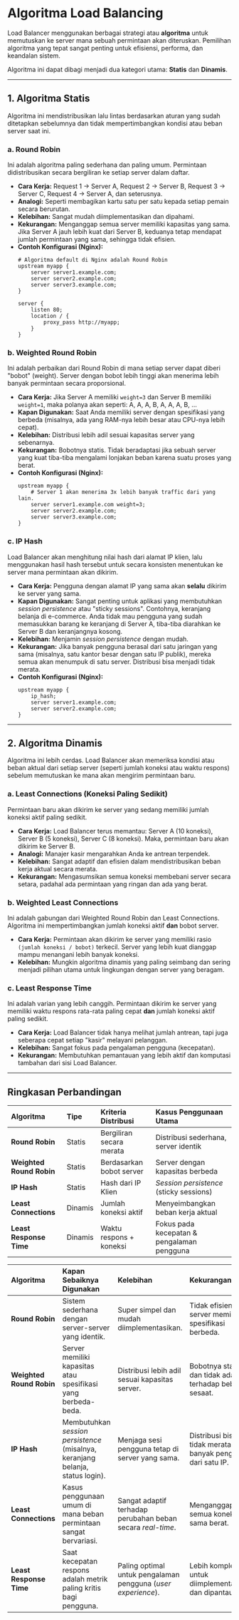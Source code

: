 # Algoritma Load Balancing

Load Balancer menggunakan berbagai strategi atau **algoritma** untuk memutuskan ke server mana sebuah permintaan akan diteruskan. Pemilihan algoritma yang tepat sangat penting untuk efisiensi, performa, dan keandalan sistem.

Algoritma ini dapat dibagi menjadi dua kategori utama: **Statis** dan **Dinamis**.

---

## 1. Algoritma Statis

Algoritma ini mendistribusikan lalu lintas berdasarkan aturan yang sudah ditetapkan sebelumnya dan tidak mempertimbangkan kondisi atau beban server saat ini.

### a. Round Robin

Ini adalah algoritma paling sederhana dan paling umum. Permintaan didistribusikan secara bergiliran ke setiap server dalam daftar.

-   **Cara Kerja:** Request 1 → Server A, Request 2 → Server B, Request 3 → Server C, Request 4 → Server A, dan seterusnya.
-   **Analogi:** Seperti membagikan kartu satu per satu kepada setiap pemain secara berurutan.
-   **Kelebihan:** Sangat mudah diimplementasikan dan dipahami.
-   **Kekurangan:** Menganggap semua server memiliki kapasitas yang sama. Jika Server A jauh lebih kuat dari Server B, keduanya tetap mendapat jumlah permintaan yang sama, sehingga tidak efisien.
-   **Contoh Konfigurasi (Nginx):**
    ```nginx
    # Algoritma default di Nginx adalah Round Robin
    upstream myapp {
        server server1.example.com;
        server server2.example.com;
        server server3.example.com;
    }

    server {
        listen 80;
        location / {
            proxy_pass http://myapp;
        }
    }
    ```

### b. Weighted Round Robin

Ini adalah perbaikan dari Round Robin di mana setiap server dapat diberi "bobot" (weight). Server dengan bobot lebih tinggi akan menerima lebih banyak permintaan secara proporsional.

-   **Cara Kerja:** Jika Server A memiliki `weight=3` dan Server B memiliki `weight=1`, maka polanya akan seperti: A, A, A, B, A, A, A, B, ...
-   **Kapan Digunakan:** Saat Anda memiliki server dengan spesifikasi yang berbeda (misalnya, ada yang RAM-nya lebih besar atau CPU-nya lebih cepat).
-   **Kelebihan:** Distribusi lebih adil sesuai kapasitas server yang sebenarnya.
-   **Kekurangan:** Bobotnya statis. Tidak beradaptasi jika sebuah server yang kuat tiba-tiba mengalami lonjakan beban karena suatu proses yang berat.
-   **Contoh Konfigurasi (Nginx):**
    ```nginx
    upstream myapp {
        # Server 1 akan menerima 3x lebih banyak traffic dari yang lain.
        server server1.example.com weight=3;
        server server2.example.com;
        server server3.example.com;
    }
    ```

### c. IP Hash

Load Balancer akan menghitung nilai hash dari alamat IP klien, lalu menggunakan hasil hash tersebut untuk secara konsisten menentukan ke server mana permintaan akan dikirim.

-   **Cara Kerja:** Pengguna dengan alamat IP yang sama akan **selalu** dikirim ke server yang sama.
-   **Kapan Digunakan:** Sangat penting untuk aplikasi yang membutuhkan *session persistence* atau "sticky sessions". Contohnya, keranjang belanja di e-commerce. Anda tidak mau pengguna yang sudah memasukkan barang ke keranjang di Server A, tiba-tiba diarahkan ke Server B dan keranjangnya kosong.
-   **Kelebihan:** Menjamin *session persistence* dengan mudah.
-   **Kekurangan:** Jika banyak pengguna berasal dari satu jaringan yang sama (misalnya, satu kantor besar dengan satu IP publik), mereka semua akan menumpuk di satu server. Distribusi bisa menjadi tidak merata.
-   **Contoh Konfigurasi (Nginx):**
    ```nginx
    upstream myapp {
        ip_hash;
        server server1.example.com;
        server server2.example.com;
    }
    ```

---

## 2. Algoritma Dinamis

Algoritma ini lebih cerdas. Load Balancer akan memeriksa kondisi atau beban aktual dari setiap server (seperti jumlah koneksi atau waktu respons) sebelum memutuskan ke mana akan mengirim permintaan baru.

### a. Least Connections (Koneksi Paling Sedikit)

Permintaan baru akan dikirim ke server yang sedang memiliki jumlah koneksi aktif paling sedikit.

-   **Cara Kerja:** Load Balancer terus memantau: Server A (10 koneksi), Server B (5 koneksi), Server C (8 koneksi). Maka, permintaan baru akan dikirim ke Server B.
-   **Analogi:** Manajer kasir mengarahkan Anda ke antrean terpendek.
-   **Kelebihan:** Sangat adaptif dan efisien dalam mendistribusikan beban kerja aktual secara merata.
-   **Kekurangan:** Mengasumsikan semua koneksi membebani server secara setara, padahal ada permintaan yang ringan dan ada yang berat.

### b. Weighted Least Connections

Ini adalah gabungan dari Weighted Round Robin dan Least Connections. Algoritma ini mempertimbangkan jumlah koneksi aktif **dan** bobot server.

-   **Cara Kerja:** Permintaan akan dikirim ke server yang memiliki rasio `(jumlah koneksi / bobot)` terkecil. Server yang lebih kuat dianggap mampu menangani lebih banyak koneksi.
-   **Kelebihan:** Mungkin algoritma dinamis yang paling seimbang dan sering menjadi pilihan utama untuk lingkungan dengan server yang beragam.

### c. Least Response Time

Ini adalah varian yang lebih canggih. Permintaan dikirim ke server yang memiliki waktu respons rata-rata paling cepat **dan** jumlah koneksi aktif paling sedikit.

-   **Cara Kerja:** Load Balancer tidak hanya melihat jumlah antrean, tapi juga seberapa cepat setiap "kasir" melayani pelanggan.
-   **Kelebihan:** Sangat fokus pada pengalaman pengguna (kecepatan).
-   **Kekurangan:** Membutuhkan pemantauan yang lebih aktif dan komputasi tambahan dari sisi Load Balancer.

---

## Ringkasan Perbandingan

| Algoritma | Tipe | Kriteria Distribusi | Kasus Penggunaan Utama |
| :--- | :--- | :--- | :--- |
| **Round Robin** | Statis | Bergiliran secara merata | Distribusi sederhana, server identik |
| **Weighted Round Robin** | Statis | Berdasarkan bobot server | Server dengan kapasitas berbeda |
| **IP Hash** | Statis | Hash dari IP Klien | *Session persistence* (sticky sessions) |
| **Least Connections** | Dinamis | Jumlah koneksi aktif | Menyeimbangkan beban kerja aktual |
| **Least Response Time** | Dinamis | Waktu respons + koneksi | Fokus pada kecepatan & pengalaman pengguna |

| Algoritma | Kapan Sebaiknya Digunakan | Kelebihan | Kekurangan |
| :--- | :--- | :--- | :--- |
| **Round Robin** | Sistem sederhana dengan server-server yang identik. | Super simpel dan mudah diimplementasikan. | Tidak efisien jika server memiliki spesifikasi berbeda. |
| **Weighted Round Robin** | Server memiliki kapasitas atau spesifikasi yang berbeda-beda. | Distribusi lebih adil sesuai kapasitas server. | Bobotnya statis dan tidak adaptif terhadap beban sesaat. |
| **IP Hash** | Membutuhkan *session persistence* (misalnya, keranjang belanja, status login). | Menjaga sesi pengguna tetap di server yang sama. | Distribusi bisa tidak merata jika banyak pengguna dari satu IP. |
| **Least Connections** | Kasus penggunaan umum di mana beban permintaan sangat bervariasi. | Sangat adaptif terhadap perubahan beban secara *real-time*. | Menganggap semua koneksi sama berat. |
| **Least Response Time** | Saat kecepatan respons adalah metrik paling kritis bagi pengguna. | Paling optimal untuk pengalaman pengguna (*user experience*). | Lebih kompleks untuk diimplementasikan dan dipantau. |
